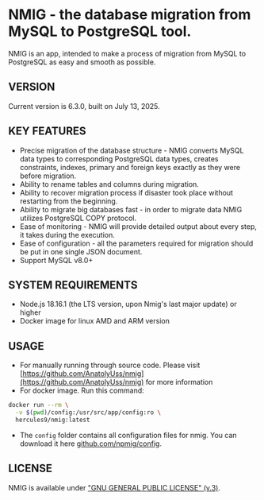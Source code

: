 # NMIG - the database migration from MySQL to PostgreSQL tool.

NMIG is an app, intended to make a process of migration from MySQL to PostgreSQL as easy and smooth as possible.

## VERSION
Current version is 6.3.0, built on July 13, 2025.

## KEY FEATURES
- Precise migration of the database structure - NMIG converts MySQL data types to corresponding PostgreSQL data types, creates constraints, indexes, primary and foreign keys exactly as they were before migration.
- Ability to rename tables and columns during migration.
- Ability to recover migration process if disaster took place without restarting from the beginning.
- Ability to migrate big databases fast - in order to migrate data NMIG utilizes PostgreSQL COPY protocol.
- Ease of monitoring - NMIG will provide detailed output about every step, it takes during the execution.
- Ease of configuration - all the parameters required for migration should be put in one single JSON document.
- Support MySQL v8.0+

## SYSTEM REQUIREMENTS
- Node.js 18.16.1 (the LTS version, upon Nmig's last major update) or higher
- Docker image for linux AMD and ARM version

## USAGE
- For manually running through source code. Please visit [https://github.com/AnatolyUss/nmig](https://github.com/AnatolyUss/nmig) for more information
- For docker image. Run this command:

```sh
docker run --rm \
  -v $(pwd)/config:/usr/src/app/config:ro \
  hercules9/nmig:latest
```

- The `config` folder contains all configuration files for nmig. You can download it here [github.com/npmig/config](https://github.com/AnatolyUss/nmig/tree/master/config).  



## LICENSE
NMIG is available under ["GNU GENERAL PUBLIC LICENSE" (v.3)](http://www.gnu.org/licenses/gpl.txt).